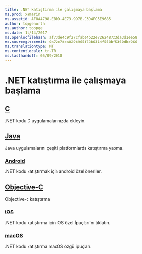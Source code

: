 ```yaml
---
title: .NET katıştırma ile çalışmaya başlama
ms.prod: xamarin
ms.assetid: AF8A4798-EBDD-4E73-997B-C3D4FC5E9685
author: topgenorth
ms.author: toopge
ms.date: 11/14/2017
ms.openlocfilehash: af73de4c9f27cfab34b22e726248723da3d1ee58
ms.sourcegitcommit: 0a72c7dea020b965378b6314f558bf5360dbd066
ms.translationtype: MT
ms.contentlocale: tr-TR
ms.lasthandoff: 05/09/2018
---
```

# <a name="getting-started-with-net-embedding"></a>.NET katıştırma ile çalışmaya başlama

## <a name="ccmd"></a>[C](c.md)

.NET kodu C uygulamalarınızda ekleyin.

## <a name="javajavaindexmd"></a>[Java](java/index.md)

Java uygulamalarını çeşitli platformlarda katıştırma yapma.

### <a name="androidjavaandroidmd"></a>[Android](java/android.md)

.NET kodu katıştırmak için android özel öneriler.

## <a name="objective-cobjective-cindexmd"></a>[Objective-C](objective-c/index.md)

Objective-c katıştırma

### <a name="iosobjective-ciosmd"></a>[iOS](objective-c/ios.md)

.NET kodu katıştırma için iOS özel İpuçları'nı tıklatın.

### <a name="macosobjective-cmacosmd"></a>[macOS](objective-c/macos.md)

.NET kodu katıştırma macOS özgü ipuçları.
